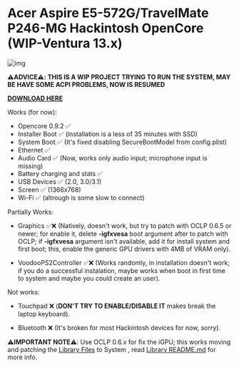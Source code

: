 # Acer Aspire E5-572G/TravelMate P246-MG Hackintosh OpenCore (WIP-Ventura 13.x)

[Library Files]: https://github.com/sebasrock156/Acer-E5-572-TMP246-OpenCore/tree/Ventura/System/Library
[Library README.md]: https://github.com/sebasrock156/Acer-E5-572-TMP246-OpenCore/blob/Ventura/System/Library/README.md
[DOWNLOAD HERE]: https://github.com/sebasrock156/Acer-E5-572-TMP246-OpenCore/releases/tag/ventura-05

![img](https://i.imgur.com/YKIPyaT.png)

**⚠️ADVICE⚠️:  THIS IS A WIP PROJECT TRYING TO RUN THE SYSTEM, MAY BE HAVE SOME ACPI PROBLEMS, NOW IS RESUMED**


**[DOWNLOAD HERE]**

Works (for now):
- Opencore 0.9.2 ✅
- Installer Boot ✅ (installation is a less of 35 minutes with SSD) 
- System Boot ✅ (It's fixed disabling SecureBootModel from config.plist)
- Ethernet ✅
- Audio Card ✅ (Now, works only audio input; microphone input is missing)
- Battery charging and stats ✅
- USB Devices ✅ (2.0, 3.0/3.1)
- Screen ✅ (1366x768)
- Wi-Fi ✅ (altrough is some slow to connect)

Partially Works:

- Graphics ✅❌ (Natively, doesn't work, but try to patch with OCLP 0.6.5 or newer; for enable it, delete **-igfxvesa** boot argument after to patch with OCLP; if **-igfxvesa** argument isn't available, add it for install system and first boot; this, enable the generic GPU drivers with 4MB of VRAM only).

- VoodooPS2Controller ✅❌ (Works randomly, in installation doesn't work; if you do a successful instalation, maybe works when boot in first time to system and maybe you could create an user).

Not works:

- Touchpad ❌ (**DON'T TRY TO ENABLE/DISABLE IT** makes break the laptop keyboard).

- Bluetooth ❌ (It's broken for most Hackintosh devices for now, sorry).

**⚠️IMPORTANT NOTE⚠️**:
Use OCLP 0.6.x for fix the iGPU; this works moving and patching the [Library Files] to System , read [Library README.md] for more info.


 
